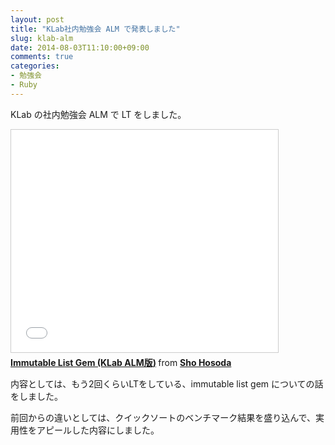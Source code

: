```yaml
---
layout: post
title: "KLab社内勉強会 ALM で発表しました"
slug: klab-alm
date: 2014-08-03T11:10:00+09:00
comments: true
categories: 
- 勉強会
- Ruby
---
```


KLab の社内勉強会 ALM で LT をしました。

<iframe src="//www.slideshare.net/slideshow/embed_code/37458922" width="427" height="356" frameborder="0" marginwidth="0" marginheight="0" scrolling="no" style="border:1px solid #CCC; border-width:1px; margin-bottom:5px; max-width: 100%;" allowfullscreen> </iframe> <div style="margin-bottom:5px"> <strong> <a href="https://www.slideshare.net/shohosoda9/immutable-list-gem-klab-alm" title="Immutable List Gem (KLab ALM版)" target="_blank">Immutable List Gem (KLab ALM版)</a> </strong> from <strong><a href="http://www.slideshare.net/shohosoda9" target="_blank">Sho Hosoda</a></strong> </div>

内容としては、もう2回くらいLTをしている、immutable list gem についての話をしました。

前回からの違いとしては、クイックソートのベンチマーク結果を盛り込んで、実用性をアピールした内容にしました。
